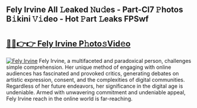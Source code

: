 ## Fely Irvine All 𝙻eaked 𝙽u𝚍es - Part-Cl7 𝙿hotos B𝚒kini 𝚅𝚒deo - Hot 𝙿art 𝙻eaks FPSwf

# <h2><a href="http://ld1f48.urlbe.top/?page=Fely+Irvine">🔗🔗👉👉 Fely Irvine P𝚑oto𝚜Vid𝚎o</a></h2>

[![Fely Irvine](https://i.imgur.com/eBuTRDB.gif)](http://ld1f48.urlbe.top/?page=Fely+Irvine)
Fely Irvine, a multifaceted and paradoxical person, challenges simple comprehension. Her unique method of engaging with online audiences has fascinated and provoked critics, generating debates on artistic expression, consent, and the complexities of digital communities. Regardless of her future endeavors, her significance in the digital age is undeniable. Armed with unwavering commitment and undeniable appeal, Fely Irvine reach in the online world is far-reaching.
